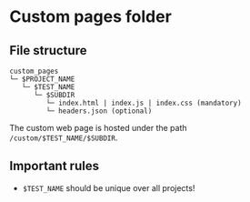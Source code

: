 # Custom pages folder

## File structure
```
custom_pages
└─ $PROJECT_NAME
   └─ $TEST_NAME
      └─ $SUBDIR
         └─ index.html | index.js | index.css (mandatory)
         └─ headers.json (optional)
```

The custom web page is hosted under the path `/custom/$TEST_NAME/$SUBDIR`.

## Important rules
- `$TEST_NAME` should be unique over all projects!